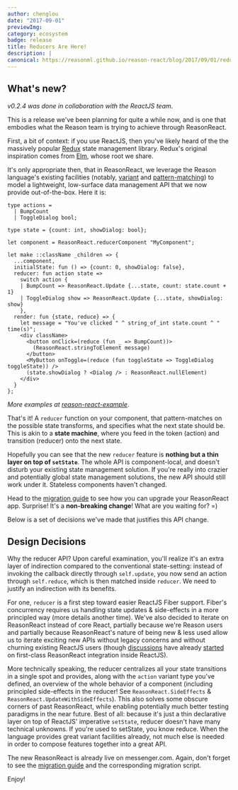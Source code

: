 ```yaml
---
author: chenglou
date: "2017-09-01" 
previewImg:
category: ecosystem
badge: release
title: Reducers Are Here!
description: |
canonical: https://reasonml.github.io/reason-react/blog/2017/09/01/reducers
---
```


## What's new?

_v0.2.4 was done in collaboration with the ReactJS team_.

This is a release we've been planning for quite a while now, and is one that embodies what the Reason team is trying to achieve through ReasonReact.

First, a bit of context: if you use ReactJS, then you've likely heard of the the massively popular [Redux](https://github.com/reactjs/redux/) state management library. Redux's original inspiration comes from [Elm](http://elm-lang.org), whose root we share.

It's only appropriate then, that in ReasonReact, we leverage the Reason language's existing facilities (notably, [variant](https://reasonml.github.io/docs/en/variant.html) and [pattern-matching](https://reasonml.github.io/docs/en/pattern-matching.html)) to model a lightweight, low-surface data management API that we now provide out-of-the-box. Here it is: 
```reason
type actions =
  | BumpCount
  | ToggleDialog bool;

type state = {count: int, showDialog: bool};

let component = ReasonReact.reducerComponent "MyComponent";

let make ::className _children => {
  ...component,
  initialState: fun () => {count: 0, showDialog: false},
  reducer: fun action state =>
    switch action {
    | BumpCount => ReasonReact.Update {...state, count: state.count + 1}
    | ToggleDialog show => ReasonReact.Update {...state, showDialog: show}
    },
  render: fun {state, reduce} => {
    let message = "You've clicked " ^ string_of_int state.count ^ " time(s)";
    <div className>
      <button onClick=(reduce (fun _ => BumpCount))>
        (ReasonReact.stringToElement message)
      </button>
      <MyButton onToggle=(reduce (fun toggleState => ToggleDialog toggleState)) />
      (state.showDialog ? <Dialog /> : ReasonReact.nullElement)
    </div>
  }
};
```

_More examples at [reason-react-example](https://github.com/reasonml-community/reason-react-example)_.

That's it! A `reducer` function on your component, that pattern-matches on the possible state transforms, and specifies what the next state should be. This is akin to a **state machine**, where you feed in the token (action) and transition (reducer) onto the next state.

Hopefully you can see that the new `reducer` feature is **nothing but a thin layer on top of `setState`**. The whole API is component-local, and doesn't disturb your existing state management solution. If you're really into crazier and potentially global state management solutions, the new API should still work under it. Stateless components haven't changed.

Head to the [migration guide](https://github.com/reasonml/reason-react/blob/master/HISTORY.md#024) to see how you can upgrade your ReasonReact app. Surprise! It's a **non-breaking change**! What are you waiting for? =)

Below is a set of decisions we've made that justifies this API change.

## Design Decisions

Why the reducer API? Upon careful examination, you'll realize it's an extra layer of indirection compared to the conventional state-setting: instead of invoking the callback directly through `self.update`, you now send an action through `self.reduce`, which is then matched inside `reducer`. We need to justify an indirection with its benefits.

For one, `reducer` is a first step toward easier ReactJS Fiber support. Fiber's concurrency requires us handling state updates & side-effects in a more principled way (more details another time). We've also decided to iterate on ReasonReact instead of core React, partially because we're Reason users and partially because ReasonReact's nature of being new & less used allow us to iterate exciting new APIs without legacy concerns and without churning existing ReactJS users (though [discussions](https://github.com/facebook/react/issues/10580) have already [started](https://github.com/facebook/react/issues/10581) on first-class ReasonReact integration inside ReactJS).

More technically speaking, the reducer centralizes all your state transitions in a single spot and provides, along with the `action` variant type you've defined, an overview of the whole behavior of a component (including principled side-effects in the reducer! See `ReasonReact.SideEffects` & `ReasonReact.UpdateWithSideEffects`). This also solves some obscure corners of past ReasonReact, while enabling potentially much better testing paradigms in the near future. Best of all: because it's just a thin declarative layer on top of ReactJS' imperative `setState`, reducer doesn't have many technical unknowns. If you're used to setState, you know reduce. When the language provides great variant facilities already, not much else is needed in order to compose features together into a great API.

The new ReasonReact is already live on messenger.com. Again, don't forget to see the [migration guide](https://github.com/reasonml/reason-react/blob/master/HISTORY.md#024) and the corresponding migration script.

Enjoy!
